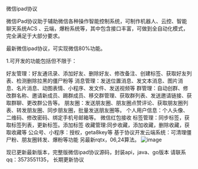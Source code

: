 微信ipad协议

微信iPad协议助于辅助微信各种操作智能控制系统，可制作机器人、云控、智能聊天系统ACS 、云端，爆粉系统等，其中包含接口丰富，可做到全自动化模式，完全满足于大部分要求。

最新微信ipad协议，可实现微信80%功能。

1.可开发的功能包括但不限于：

好友管理：好友通讯录、添加好友、删除好友、修改备注、创建标签、获取好友列表、检测删除拉黑的僵尸粉等
消息管理：发送位置消息、发文本消息、图片消息、名片消息、动图表情、小程序、发文件、发送视频等
群管理：自动创群、修改群名称、邀请新成员、踢群成员、移交群管理、获取群列表、发送邀请链接、获取群聊、更改群公告等。
朋友圈：发送朋友圈、朋友圈点赞评论、获取朋友圈列表、转发朋友圈、同步朋友圈，批量发送朋友圈等。
个人用户信息：个人头像、二维码、修改密码、绑定手机号邮箱等。
微信红包接收
标签管理：同步标签，获取标签列表，更新标签。添加标签
收藏管理:同步收藏，添加收藏，删除收藏，获取收藏等
公众号、小程序：授权，geta8key等
基于协议开发云端系统：可清理僵尸粉、朋友圈转发、爆粉等功能
另最新rqtx，06,24算法。
![image](https://user-images.githubusercontent.com/72306973/170002466-12c1f7ea-6bc3-4127-b302-1c4a8d0c6000.png)


现已更新最新版本，完整版微信ipad协议源码，封装api，java、go版本 请联系qq：3573551135， 长期更新协议

